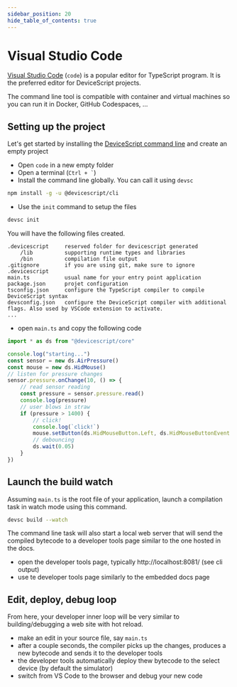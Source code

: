 ```yaml
---
sidebar_position: 20
hide_table_of_contents: true
---
```


# Visual Studio Code

[Visual Studio Code](https://code.visualstudio.com/) (`code`) is a popular editor for TypeScript program. It is the
preferred editor for DeviceScript projects.

The command line tool is compatible with container and virtual machines so you can run it
in Docker, GitHub Codespaces, ...

## Setting up the project

Let's get started by installing the [DeviceScript command line](/api/cli) and create an empty project

-   Open `code` in a new empty folder
-   Open a terminal (`` Ctrl + ` ``)
-   Install the command line globally. You can call it using `devsc`

```bash
npm install -g -u @devicescript/cli
```

-   Use the `init` command to setup the files

```bash
devsc init
```

You will have the following files created.

```
.devicescript     reserved folder for devicescript generated
    /lib          supporting runtime types and libraries
    /bin          compilation file output
.gitignore        if you are using git, make sure to ignore .devicescript
main.ts           usual name for your entry point application
package.json      projet configuration
tsconfig.json     configure the TypeScript compiler to compile DeviceScript syntax
devsconfig.json   configure the DeviceScript compiler with additional flags. Also used by VSCode extension to activate.
...
```

-   open `main.ts` and copy the following code

```ts
import * as ds from "@devicescript/core"

console.log("starting...")
const sensor = new ds.AirPressure()
const mouse = new ds.HidMouse()
// listen for pressure changes
sensor.pressure.onChange(10, () => {
    // read sensor reading
    const pressure = sensor.pressure.read()
    console.log(pressure)
    // user blows in straw
    if (pressure > 1400) {
        // click!
        console.log(`click!`)
        mouse.setButton(ds.HidMouseButton.Left, ds.HidMouseButtonEvent.Click)
        // debouncing
        ds.wait(0.05)
    }
})
```

## Launch the build watch

Assuming `main.ts` is the root file of your application,
launch a compilation task in watch mode using this command.

```bash
devsc build --watch
```

The command line task will also start a local web server that will send the compiled bytecode
to a developer tools page similar to the one hosted in the docs.

-   open the developer tools page, typically http://localhost:8081/ (see cli output)
-   use te developer tools page similarly to the embedded docs page

## Edit, deploy, debug loop

From here, your developer inner loop will be very similar to building/debugging a web site with hot reload.

-   make an edit in your source file, say `main.ts`
-   after a couple seconds, the compiler picks up the changes, produces a new bytecode and sends it to the developer tools
-   the developer tools automatically deploy thew bytecode to the select device (by default the simulator)
-   switch from VS Code to the browser and debug your new code

